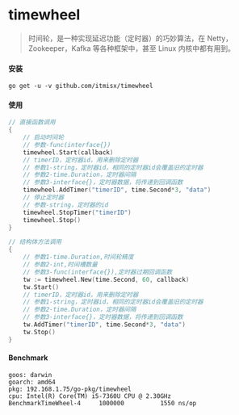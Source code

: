 # timewheel

> 时间轮，是一种实现延迟功能（定时器）的巧妙算法，在 Netty，Zookeeper，Kafka 等各种框架中，甚至 Linux 内核中都有用到。

#### 安装

`go get -u -v github.com/itmisx/timewheel`

#### 使用

```go
// 直接函数调用
{
	// 启动时间轮
	// 参数-func(interface{})
	timewheel.Start(callback)
	// timerID，定时器id，用来删除定时器
	// 参数1-string，定时器id，相同的定时器id会覆盖旧的定时器
	// 参数2-time.Duration，定时器间隔
	// 参数3-interface{}，定时器数据，将传递到回调函数
	timewheel.AddTimer("timerID", time.Second*3, "data")
	// 停止定时器
	// 参数-string，定时器的id
	timewheel.StopTimer("timerID")
	timewheel.Stop()
}

// 结构体方法调用
{
	// 参数1-time.Duration,时间轮精度
	// 参数2-int,时间槽数量
	// 参数3-func(interface{}),定时器过期回调函数
	tw := timewheel.New(time.Second, 60, callback)
	tw.Start()
	// timerID，定时器id，用来删除定时器
	// 参数1-string，定时器id，相同的定时器id会覆盖旧的定时器
	// 参数2-time.Duration，定时器间隔
	// 参数3-interface{}，定时器数据，将传递到回调函数
	tw.AddTimer("timerID", time.Second*3, "data")
	tw.Stop()
}
```

#### Benchmark

```
goos: darwin
goarch: amd64
pkg: 192.168.1.75/go-pkg/timewheel
cpu: Intel(R) Core(TM) i5-7360U CPU @ 2.30GHz
BenchmarkTimeWheel-4   	 1000000	      1550 ns/op
```
